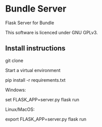 # Bundle Server
Flask Server for Bundle

This software is licenced under GNU GPLv3.

## Install instructions

git clone

Start a virtual environment

pip install -r requirements.txt

Windows:

set FLASK_APP=server.py
flask run

Linux/MacOS:

export FLASK_APP=server.py
flask run
